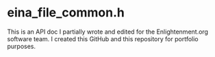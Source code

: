 # eina_file_common.h

This is an API doc I partially wrote and edited for the Enlightenment.org software team.
I created this GitHub and this repository for portfolio purposes. 
